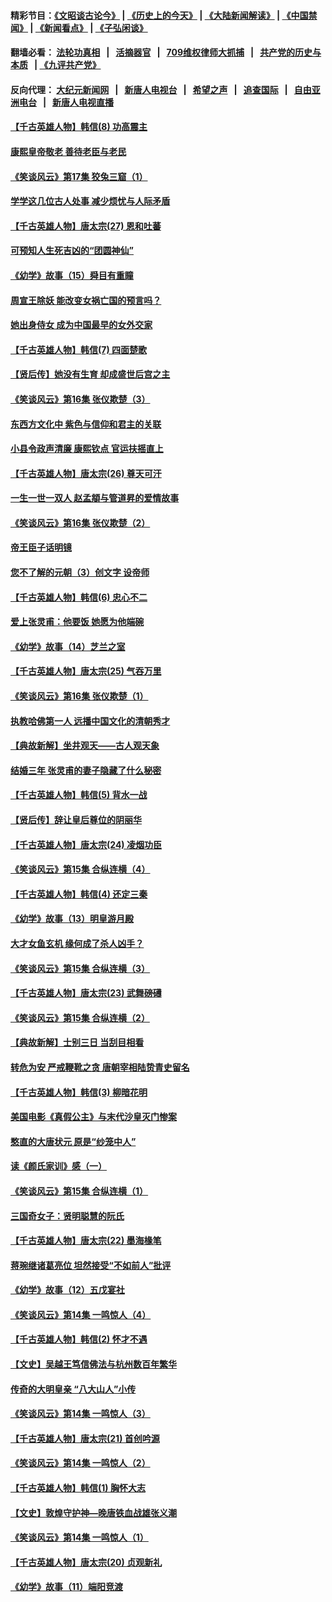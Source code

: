 #### 精彩节目：[《文昭谈古论今》](http://134.209.198.168/wenzhao) | [《历史上的今天》](http://134.209.198.168/today-in-history) | [《大陆新闻解读》](http://134.209.198.168/ntdtv-comedy) | [《中国禁闻》](http://134.209.198.168/ntdtv-news) | [《新闻看点》](http://134.209.198.168/news-insight) | [《子弘闲谈》](http://134.209.198.168/zihongxiantan/) 

  #### 翻墙必看： [法轮功真相](http://134.209.198.168:10000/videos/truth.html) &nbsp;&nbsp;|&nbsp;&nbsp; [活摘器官](http://134.209.198.168:10000/videos/res/Organs/) &nbsp;&nbsp;|&nbsp;&nbsp; [709维权律师大抓捕](http://134.209.198.168:10000/videos/709/) &nbsp;&nbsp;|&nbsp;&nbsp; [共产党的历史与本质](http://134.209.198.168:10000/videos/ccp.html) &nbsp;&nbsp;| [《九评共产党》](http://134.209.198.168:10000/videos/jiuping/) 

#### 反向代理： [大纪元新闻网](http://134.209.198.168:10080/) &nbsp;&nbsp;|&nbsp;&nbsp; [新唐人电视台](http://134.209.198.168:8000/) &nbsp;&nbsp;|&nbsp;&nbsp; [希望之声](http://134.209.198.168:8200/) &nbsp;&nbsp;|&nbsp;&nbsp; [追查国际](http://134.209.198.168:10010/) &nbsp;&nbsp;|&nbsp;&nbsp; [自由亚洲电台](http://134.209.198.168:9800/) &nbsp;&nbsp;|&nbsp;&nbsp; [新唐人电视直播](http://134.209.198.168/) 

#### [【千古英雄人物】韩信(8) 功高震主](../pages/nsc975/n7559802.md?t=04041029?t=04040937) 

#### [康熙皇帝敬老 善待老臣与老民](../pages/nsc975/n11127533.md?t=04041029?t=04040937) 

#### [《笑谈风云》第17集 狡兔三窟（1）](../pages/nsc975/n11144020.md?t=04041029?t=04040937) 

#### [学学这几位古人处事 减少烦忧与人际矛盾](../pages/nsc975/n3581787.md?t=04041029?t=04040937) 

#### [【千古英雄人物】唐太宗(27) 恩和吐蕃](../pages/nsc975/n8059962.md?t=04041029?t=04040937) 

#### [可预知人生死吉凶的“团圆神仙”](../pages/nsc975/n11136799.md?t=04041029?t=04040937) 

#### [《幼学》故事（15）舜目有重瞳](../pages/nsc975/n11025759.md?t=04041029?t=04040937) 

#### [周宣王除妖 能改变女祸亡国的预言吗？](../pages/nsc975/n11117340.md?t=04041029?t=04040937) 

#### [她出身侍女 成为中国最早的女外交家](../pages/nsc975/n11151251.md?t=04041029?t=04040937) 

#### [【千古英雄人物】韩信(7) 四面楚歌](../pages/nsc975/n7552608.md?t=04041029?t=04040937) 

#### [【贤后传】她没有生育 却成盛世后宫之主](../pages/nsc975/n11099974.md?t=04041029?t=04040937) 

#### [《笑谈风云》第16集 张仪欺楚（3）](../pages/nsc975/n11122346.md?t=04041029?t=04040937) 

#### [东西方文化中 紫色与信仰和君主的关联](../pages/nsc975/n11136793.md?t=04041029?t=04040937) 

#### [小县令政声清廉 康熙钦点 官运扶摇直上](../pages/nsc975/n11134878.md?t=04041029?t=04040937) 

#### [【千古英雄人物】唐太宗(26) 尊天可汗](../pages/nsc975/n8059957.md?t=04041029?t=04040937) 

#### [一生一世一双人 赵孟頫与管道昇的爱情故事](../pages/nsc975/n11111479.md?t=04041029?t=04040937) 

#### [《笑谈风云》第16集 张仪欺楚（2）](../pages/nsc975/n11122303.md?t=04041029?t=04040937) 

#### [帝王臣子话明镜](../pages/nsc975/n11122845.md?t=04041029?t=04040937) 

#### [您不了解的元朝（3）创文字  设帝师](../pages/nsc975/n11120239.md?t=04041029?t=04040937) 

#### [【千古英雄人物】韩信(6) 忠心不二](../pages/nsc975/n7552572.md?t=04041029?t=04040937) 

#### [爱上张灵甫：他要饭 她愿为他端碗](../pages/nsc975/n11134046.md?t=04041029?t=04040937) 

#### [《幼学》故事（14）芝兰之室](../pages/nsc975/n11025758.md?t=04041029?t=04040937) 

#### [【千古英雄人物】唐太宗(25) 气吞万里](../pages/nsc975/n8059939.md?t=04041029?t=04040937) 

#### [《笑谈风云》第16集 张仪欺楚（1）](../pages/nsc975/n11122264.md?t=04041029?t=04040937) 

#### [执教哈佛第一人 远播中国文化的清朝秀才](../pages/nsc975/n11136776.md?t=04041029?t=04040937) 

#### [【典故新解】坐井观天——古人观天象](../pages/nsc975/n11116700.md?t=04041029?t=04040937) 

#### [结婚三年 张灵甫的妻子隐藏了什么秘密](../pages/nsc975/n11134036.md?t=04041029?t=04040937) 

#### [【千古英雄人物】韩信(5) 背水一战](../pages/nsc975/n7552400.md?t=04041029?t=04040937) 

#### [【贤后传】辞让皇后尊位的阴丽华](../pages/nsc975/n11080063.md?t=04041029?t=04040937) 

#### [【千古英雄人物】唐太宗(24) 凌烟功臣](../pages/nsc975/n8059934.md?t=04041029?t=04040937) 

#### [《笑谈风云》第15集 合纵连横（4）](../pages/nsc975/n11099475.md?t=04041029?t=04040937) 

#### [【千古英雄人物】韩信(4) 还定三秦](../pages/nsc975/n7552386.md?t=04041029?t=04040937) 

#### [《幼学》故事（13）明皇游月殿](../pages/nsc975/n11025757.md?t=04041029?t=04040937) 

#### [大才女鱼玄机 缘何成了杀人凶手？](../pages/nsc975/n11122745.md?t=04041029?t=04040937) 

#### [《笑谈风云》第15集 合纵连横（3）](../pages/nsc975/n11099432.md?t=04041029?t=04040937) 

#### [【千古英雄人物】唐太宗(23) 武舞磅礡](../pages/nsc975/n8059928.md?t=04041029?t=04040937) 

#### [《笑谈风云》第15集 合纵连横（2）](../pages/nsc975/n11099411.md?t=04041029?t=04040937) 

#### [【典故新解】士别三日 当刮目相看](../pages/nsc975/n11103545.md?t=04041029?t=04040937) 

#### [转危为安 严戒鞭靴之贪 唐朝宰相陆贽青史留名](../pages/nsc975/n11012552.md?t=04041029?t=04040937) 

#### [【千古英雄人物】韩信(3) 柳暗花明](../pages/nsc975/n7547714.md?t=04041029?t=04040937) 

#### [美国电影《真假公主》与末代沙皇灭门惨案](../pages/nsc975/n10205639.md?t=04041029?t=04040937) 

#### [憨直的大唐状元 原是“纱笼中人”](../pages/nsc975/n11080367.md?t=04041029?t=04040937) 

#### [读《颜氏家训》感（一）](../pages/nsc975/n4585779.md?t=04041029?t=04040937) 

#### [《笑谈风云》第15集 合纵连横（1）](../pages/nsc975/n11099313.md?t=04041029?t=04040937) 

#### [三国奇女子：贤明聪慧的阮氏](../pages/nsc975/n4597861.md?t=04041029?t=04040937) 

#### [【千古英雄人物】唐太宗(22) 墨海椽笔](../pages/nsc975/n8059920.md?t=04041029?t=04040937) 

#### [蒋琬继诸葛亮位 坦然接受“不如前人”批评](../pages/nsc975/n11107373.md?t=04041029?t=04040937) 

#### [《幼学》故事（12）五戊宴社](../pages/nsc975/n11025756.md?t=04041029?t=04040937) 

#### [《笑谈风云》第14集 一鸣惊人（4）](../pages/nsc975/n11086167.md?t=04041029?t=04040937) 

#### [【千古英雄人物】韩信(2) 怀才不遇](../pages/nsc975/n7547691.md?t=04041029?t=04040937) 

#### [【文史】吴越王笃信佛法与杭州数百年繁华](../pages/nsc975/n11088991.md?t=04041029?t=04040937) 

#### [传奇的大明皇亲 “八大山人”小传](../pages/nsc975/n11063987.md?t=04041029?t=04040937) 

#### [《笑谈风云》第14集 一鸣惊人（3）](../pages/nsc975/n11086160.md?t=04041029?t=04040937) 

#### [【千古英雄人物】唐太宗(21) 首创吟源](../pages/nsc975/n8059915.md?t=04041029?t=04040937) 

#### [《笑谈风云》第14集 一鸣惊人（2）](../pages/nsc975/n11086149.md?t=04041029?t=04040937) 

#### [【千古英雄人物】韩信(1) 胸怀大志](../pages/nsc975/n7544501.md?t=04041029?t=04040937) 

#### [【文史】敦煌守护神—晚唐铁血战雄张义潮](../pages/nsc975/n11091413.md?t=04041029?t=04040937) 

#### [《笑谈风云》第14集 一鸣惊人（1）](../pages/nsc975/n11086128.md?t=04041029?t=04040937) 

#### [【千古英雄人物】唐太宗(20) 贞观新礼](../pages/nsc975/n8046282.md?t=04041029?t=04040937) 

#### [《幼学》故事（11）端阳竞渡](../pages/nsc975/n11025755.md?t=04041029?t=04040937) 

